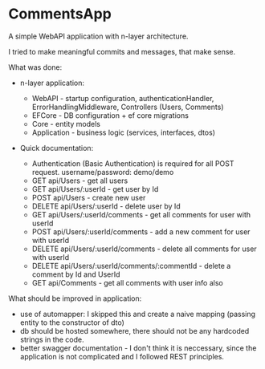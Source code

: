 # CommentsApp

A simple WebAPI application with n-layer architecture.

I tried to make meaningful commits and messages, that make sense.

What was done:
- n-layer application:
    - WebAPI - startup configuration, authenticationHandler, ErrorHandlingMiddleware, Controllers (Users, Comments)
    - EFCore - DB configuration + ef core migrations
    - Core - entity models
    - Application - business logic (services, interfaces, dtos)
    
- Quick documentation:
    - Authentication (Basic Authentication) is required for all POST request. username/password: demo/demo
    - GET api/Users - get all users
    - GET api/Users/:userId - get user by Id
    - POST api/Users - create new user
    - DELETE api/Users/:userId - delete user by Id
    - GET api/Users/:userId/comments - get all comments for user with userId
    - POST api/Users/:userId/comments - add a new comment for user with userId
    - DELETE api/Users/:userId/comments - delete all comments for user with userId
    - DELETE api/Users/:userId/comments/:commentId - delete a comment by Id and UserId
    - GET api/Comments - get all comments with user info also

What should be improved in application:
- use of automapper: I skipped this and create a naive mapping (passing entity to the constructor of dto)
- db should be hosted somewhere, there should not be any hardcoded strings in the code.
- better swagger documentation - I don't think it is neccessary, since the application is not complicated and I followed REST principles.
